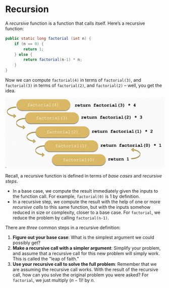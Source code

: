 # Recursion

A _recursive_ function is a function that calls itself. Here’s a recursive function:

```java
public static long factorial (int n) {
    if (n == 0) {
        return 1;
    } else {
        return factorial(n-1) * n;
    }
}
```

Now we can compute `factorial(4)` in terms of `factorial(3)`, and `factorial(3)` in terms of `factorial(2)`, and `factorial(2)` – well, you get the idea. 

![](https://github.com/madooei/playground-ottktmu5/blob/master/markdowns/assets/trace.png?raw=true)

Recall, a recursive function is defined in terms of *base cases* and *recursive steps*.

- In a base case, we compute the result immediately given the inputs to the function call. For
  example, `factorial(0)` is $`1`$ by definition.
- In a recursive step, we compute the result with the help of one or more *recursive calls* to this same function, but with the inputs somehow reduced in size or complexity, closer to a base case.  For `factorial`, we reduce the problem by calling `factorial(n-1)`.

There are _three_ common steps in a recursive definition:

1. **Figure out your base case**: What is the simplest argument we could possibly get? 
2. **Make a recursive call with a simpler argument**: Simplify your problem, and assume that
    a recursive call for this new problem will simply work. This is called the "leap of faith."
3. **Use your recursive call to solve the full problem**: Remember that we are assuming the recursive call works. With the result of the recursive call, how can you solve the original problem you were asked? For `factorial`, we just multiply $`(n − 1)!`$ by $`n`$.